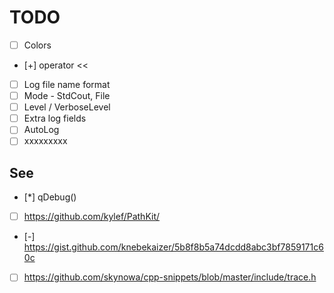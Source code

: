 # TODO

- [ ] Colors
- [+] operator <<
- [ ] Log file name format
- [ ] Mode - StdCout, File
- [ ] Level / VerboseLevel
- [ ] Extra log fields
- [ ] AutoLog
- [ ] xxxxxxxxx

## See

- [*] qDebug()
- [ ] https://github.com/kylef/PathKit/
- [-] https://gist.github.com/knebekaizer/5b8f8b5a74dcdd8abc3bf7859171c60c
- [ ] https://github.com/skynowa/cpp-snippets/blob/master/include/trace.h

